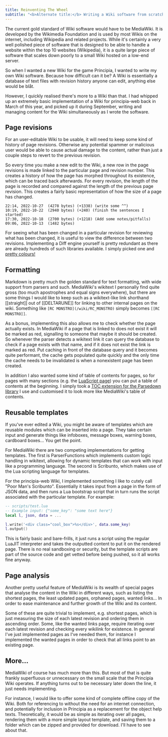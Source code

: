 ```yaml
---
title: Reinventing The Wheel
subtitle: "<b>Alternate title:</b> Writing a Wiki software from scratch"
---
```


The current gold standard of Wiki software would have to be MediaWiki. It is developed by the Wikimedia Foundation and is used by most Wikis on the internet, including Wikipedia and related projects. While it's certainly a very well polished piece of software that is designed to be able to handle a website within the top 10 websites (Wikipedia), it is a quite large piece of software that scales down poorly to a small Wiki hosted on a low-end server.

<!--more-->

So when I wanted a new Wiki for the game Principia, I wanted to write my own Wiki software. Because how difficult can it be? A Wiki is essentially a database of text files with revision history anyone can edit, anything else would be blåt.

However, I quickly realised there's more to a Wiki than that. I had whipped up an extremely basic implementation of a Wiki for principia-web back in March of this year, and picked up it during September, writing and managing content for the Wiki simultaneously as I wrote the software.

## Page revisions
For an user-editable Wiki to be usable, it will need to keep some kind of history of page revisions. Otherwise any potential spammer or malicious user would be able to cause actual damage to the content, rather than just a couple steps to revert to the previous revision.

So every time you make a new edit to the Wiki, a new row in the page revisions is made linked to the particular page and revision number. This creates a history of how the page has morphed throughout its existence, which can be traced back afterwards. For every revision, the length of the page is recorded and compared against the length of the previous page revision. This creates a fairly basic representation of how the size of a page has changed.

```
22:14, 2022-10-27  (4278 bytes) (+1338) (write some ^^)
10:19, 2022-10-22  (2940 bytes) (+240) (finish the sentences I started)
17:30, 2022-10-18  (2700 bytes) (+1218) (Add some notes/pitfalls)
09:06, 2022-10-13  (1482 bytes)
```

For seeing what has been changed in a particular revision for reviewing what has been changed, it is useful to view the difference between two revisions. Implementing a Diff engine yourself is pretty redundant as there are already hundreds of such libraries available. I simply picked one and [pretty colours!](https://principia-web.se/wiki/LuaScript?action=diff&prev=1&next=2)

## Formatting
Markdown is pretty much the golden standard for text formatting, with wide support from parsers and such. MediaWiki's wikitext I personally find quite gross (too much apostrophes and equal signs everywhere), but there are some things I would like to keep such as a wikitext-like link shorthand [[straight]] out of [[DELTARUNE]] for linking to other internal pages on the wiki. Something like `[RC MONSTRO](/wiki/RC_MONSTRO)` simply becomes `[[RC MONSTRO]]`.

As a bonus, implementing this also allows me to check whether the page actually exists. In MediaWiki if a page that is linked to does not exist it will be marked as red, signalling to someone that maybe it should be created. So whenever the parser detects a wikitext link it can query the database to check if a page exists with that name, and if it does not exist the link is marked as red. Put caching in front of the database query and it becomes quite performant, the cache gets populated quite quickly and the only time the cache needs to be invalidated is when a nonexistent page has been created.

In addition I also wanted some kind of table of contents for pages, so for pages with many sections (e.g. the [LuaScript page](https://principia-web.se/wiki/LuaScript)) you can put a table of contents at the beginning. I simply took a [TOC extension for the Parsedown library](https://github.com/BenjaminHoegh/parsedownToc) I use and customised it to look more like MediaWiki's table of contents.

## Reusable templates
If you've ever edited a Wiki, you might be aware of templates which are reusable modules which can be inserted into a page. They take certain input and generate things like infoboxes, message boxes, warning boxes, cardboard boxes... You get the point.

For MediaWiki there are two competing implementations for getting templates. The first is ParserFunctions which implements custom logic handling in wikitext, allowing for dynamic templates that can work with input like a programming language. The second is Scribunto, which makes use of the Lua scripting language for templates.

For the principia-web Wiki, I implemented something I like to cutely call "Poor Man's Scribunto". Essentially it takes input from a page in the form of JSON data, and then runs a Lua bootstrap script that in turn runs the script associated with the particular template. For example:

```lua
-- scripts/test.lua
-- Example input: {"some_key": "some text here"}
local l, json, data = ...

l.write('<div class="cool_box">%s</div>', data.some_key)
l.output()
```

This is fairly basic and bare-frills, it just runs a script using the regular LuaJIT interpreter and takes the outputted content to put it on the rendered page. There is no real sandboxing or security, but the template scripts are part of the source code and get vetted before being pushed, so it all works fine anyway.

## Page analysis
Another pretty useful feature of MediaWiki is its wealth of special pages that analyse the content in the Wiki in different ways, such as listing the shortest pages, the least updated pages, orphaned pages, wanted links... In order to ease maintenance and further growth of the Wiki and its content.

Some of these are quite trivial to implement, e.g. shortest pages, which is just measuring the size of each latest revision and ordering them in ascending order. Some, like the wanted links page, require iterating over each latest revision and checking every wikilink for existence. In general I've just implemented pages as I've needed them, for instance I implemented the wanted pages in order to check that all links point to an existing page.

## More...
MediaWiki of course has much more than this. But most of that is quite frankly superfluous or unnecessary on the small scale that the Principia Wiki operates. If anything turns out to be necessary later down the line, it just needs implementing.

For instance, I would like to offer some kind of complete offline copy of the Wiki. Both for referencing to without the need for an internet connection, and potentially for inclusion in Principia as a replacement for the object help texts. Theoretically, it would be as simple as iterating over all pages, rendering them with a more simple layout template, and saving them to a folder which can be zipped and provided for download. I'll have to see about that.
